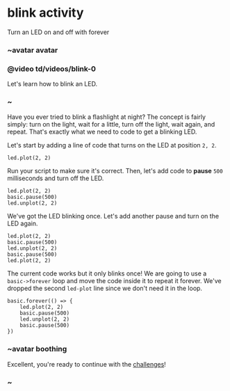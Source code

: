 # blink activity

Turn an LED on and off with forever 

### ~avatar avatar

### @video td/videos/blink-0

Let's learn how to blink an LED.

### ~

Have you ever tried to blink a flashlight at night? The concept is fairly simply: turn on the light, wait for a little, turn off the light, wait again, and repeat. That's exactly what we need to code to get a blinking LED.

Let's start by adding a line of code that turns on the LED at position ``2, 2``.

```
led.plot(2, 2) 
```

Run your script to make sure it's correct. Then, let's add code to **pause** `500` milliseconds and turn off the LED.

```
led.plot(2, 2)
basic.pause(500) 
led.unplot(2, 2) 
```

We've got the LED blinking once. Let's add another pause and turn on the LED again.

```
led.plot(2, 2)
basic.pause(500)
led.unplot(2, 2)
basic.pause(500) 
led.plot(2, 2) 
```

The current code works but it only blinks once! We are going to use a `basic->forever` loop and move the code inside it to repeat it forever. We've dropped the second `led-plot` line since we don't need it in the loop.

```
basic.forever(() => {
    led.plot(2, 2)
    basic.pause(500)
    led.unplot(2, 2)
    basic.pause(500)
})
```

### ~avatar boothing

Excellent, you're ready to continue with the [challenges](/lessons/blink/challenges)!

### ~

